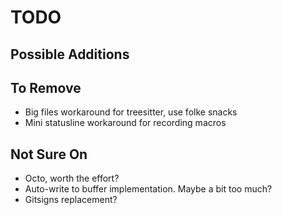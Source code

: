 # TODO

## Possible Additions


## To Remove

- Big files workaround for treesitter, use folke snacks
- Mini statusline workaround for recording macros

## Not Sure On

- Octo, worth the effort?
- Auto-write to buffer implementation. Maybe a bit too much?
- Gitsigns replacement?
